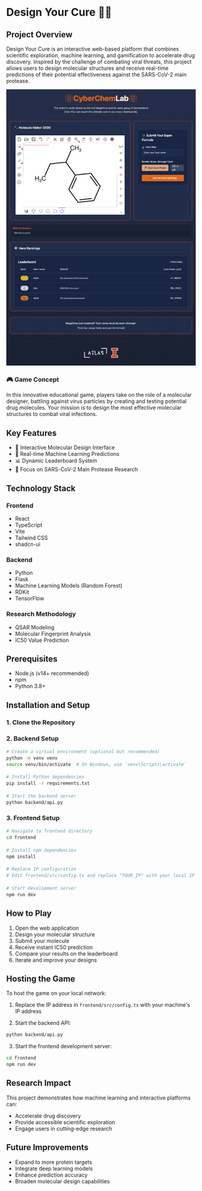 # Design Your Cure 🦠🔬

## Project Overview

Design Your Cure is an interactive web-based platform that combines scientific exploration, machine learning, and gamification to accelerate drug discovery. Inspired by the challenge of combating viral threats, this project allows users to design molecular structures and receive real-time predictions of their potential effectiveness against the SARS-CoV-2 main protease.

![Hero Fighting Viruses](game_screenshot.JPG)

### 🎮 Game Concept

In this innovative educational game, players take on the role of a molecular designer, battling against virus particles by creating and testing potential drug molecules. Your mission is to design the most effective molecular structures to combat viral infections.

## Key Features

- 🧪 Interactive Molecular Design Interface
- 🤖 Real-time Machine Learning Predictions
- 📊 Dynamic Leaderboard System
- 🎯 Focus on SARS-CoV-2 Main Protease Research

## Technology Stack

### Frontend
- React
- TypeScript
- Vite
- Tailwind CSS
- shadcn-ui

### Backend
- Python
- Flask
- Machine Learning Models (Random Forest)
- RDKit
- TensorFlow

### Research Methodology
- QSAR Modeling
- Molecular Fingerprint Analysis
- IC50 Value Prediction

## Prerequisites

- Node.js (v14+ recommended)
- npm
- Python 3.8+

## Installation and Setup

### 1. Clone the Repository

### 2. Backend Setup

```bash
# Create a virtual environment (optional but recommended)
python -m venv venv
source venv/bin/activate  # On Windows, use `venv\Scripts\activate`

# Install Python dependencies
pip install -r requirements.txt

# Start the backend server
python backend/api.py
```

### 3. Frontend Setup

```bash
# Navigate to frontend directory
cd frontend

# Install npm dependencies
npm install

# Replace IP configuration
# Edit frontend/src/config.ts and replace "YOUR_IP" with your local IP address

# Start development server
npm run dev
```

## How to Play

1. Open the web application
2. Design your molecular structure
3. Submit your molecule
4. Receive instant IC50 prediction
5. Compare your results on the leaderboard
6. Iterate and improve your designs

## Hosting the Game

To host the game on your local network:

1. Replace the IP address in `frontend/src/config.ts` with your machine's IP address

2. Start the backend API:
```bash
python backend/api.py
```

3. Start the frontend development server:
```bash
cd frontend
npm run dev
```

## Research Impact

This project demonstrates how machine learning and interactive platforms can:
- Accelerate drug discovery
- Provide accessible scientific exploration
- Engage users in cutting-edge research

## Future Improvements

- Expand to more protein targets
- Integrate deep learning models
- Enhance prediction accuracy
- Broaden molecular design capabilities